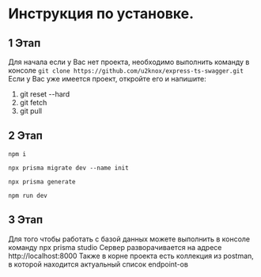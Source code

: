 # Инструкция по установке.

## 1 Этап

Для начала если у Вас нет проекта, необходимо выполнить команду в консоле
`git clone https://github.com/u2knox/express-ts-swagger.git`
Если у Вас уже имеется проект, откройте его и напишите:

1. git reset --hard
2. git fetch
3. git pull

## 2 Этап

`npm i `

`npx prisma migrate dev --name init`

`npx prisma generate`

`npm run dev`

## 3 Этап

Для того чтобы работать с базой данных можете выполнить в консоле команду npx prisma studio
Сервер разворачивается на адресе http://localhost:8000
Также в корне проекта есть коллекция из postman, в которой находится актуальный список endpoint-ов
